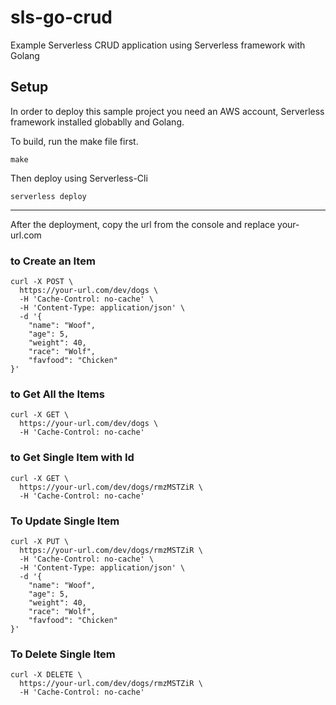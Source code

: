 # sls-go-crud

Example Serverless CRUD application using Serverless framework with Golang

## Setup
In order to deploy this sample project you need an AWS account, Serverless framework installed globablly and Golang.

To build, run the make file first.

```make``` 

Then deploy using Serverless-Cli

```serverless deploy```

---

After the deployment, copy the url from the console and replace your-url.com


### to Create an Item
```
curl -X POST \
  https://your-url.com/dev/dogs \
  -H 'Cache-Control: no-cache' \
  -H 'Content-Type: application/json' \
  -d '{
	"name": "Woof",
	"age": 5,
	"weight": 40,
	"race": "Wolf",
	"favfood": "Chicken"
}'
```

### to Get All the Items
```
curl -X GET \
  https://your-url.com/dev/dogs \
  -H 'Cache-Control: no-cache'
```

### to Get Single Item with Id
```
curl -X GET \
  https://your-url.com/dev/dogs/rmzMSTZiR \
  -H 'Cache-Control: no-cache'
```

### To Update Single Item
```
curl -X PUT \
  https://your-url.com/dev/dogs/rmzMSTZiR \
  -H 'Cache-Control: no-cache' \
  -H 'Content-Type: application/json' \
  -d '{
	"name": "Woof",
	"age": 5,
	"weight": 40,
	"race": "Wolf",
	"favfood": "Chicken"
}'
```

### To Delete Single Item
```
curl -X DELETE \
  https://your-url.com/dev/dogs/rmzMSTZiR \
  -H 'Cache-Control: no-cache' 
```  